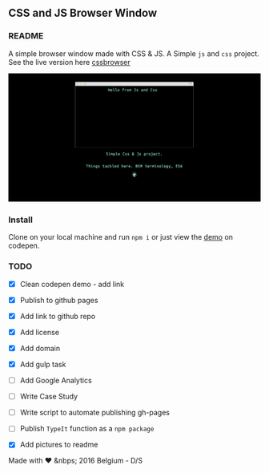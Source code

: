 ## CSS and JS Browser Window

### README

A simple browser window made with CSS &amp; JS. A Simple `js` and `css` project. See the live version here [cssbrowser](http://cssbrowser.site)

![browserWindow screenshot](src/img/browserWindow.png)

### Install
 Clone on your local machine and run `npm i` or just view the [demo](https://codepen.io/intercoder/pen/84fe8fb5d06335fc1ed0d084474e9aa0) on codepen.

### TODO
- [x] Clean codepen demo - add link
- [x] Publish to github pages
- [x] Add link to github repo
- [x] Add license
- [x] Add domain
- [x] Add gulp task
- [ ] Add Google Analytics
- [ ] Write Case Study
- [ ] Write script to automate publishing gh-pages
- [ ] Publish `TypeIt` function as a `npm package`
- [x] Add pictures to readme


Made with ❤ &nbps; 2016 Belgium - D/S
